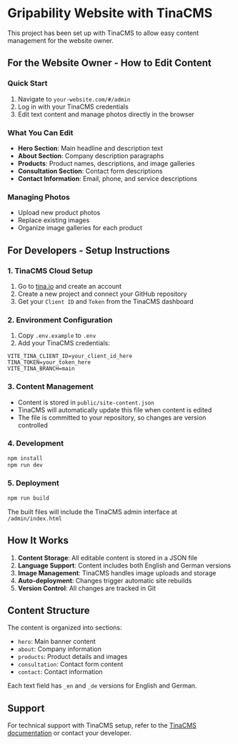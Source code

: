 # Gripability Website with TinaCMS

This project has been set up with TinaCMS to allow easy content management for the website owner.

## For the Website Owner - How to Edit Content

### Quick Start

1. Navigate to `your-website.com/#/admin`
2. Log in with your TinaCMS credentials
3. Edit text content and manage photos directly in the browser

### What You Can Edit

- **Hero Section**: Main headline and description text
- **About Section**: Company description paragraphs
- **Products**: Product names, descriptions, and image galleries
- **Consultation Section**: Contact form descriptions
- **Contact Information**: Email, phone, and service descriptions

### Managing Photos

- Upload new product photos
- Replace existing images
- Organize image galleries for each product

## For Developers - Setup Instructions

### 1. TinaCMS Cloud Setup

1. Go to [tina.io](https://tina.io) and create an account
2. Create a new project and connect your GitHub repository
3. Get your `Client ID` and `Token` from the TinaCMS dashboard

### 2. Environment Configuration

1. Copy `.env.example` to `.env`
2. Add your TinaCMS credentials:

```
VITE_TINA_CLIENT_ID=your_client_id_here
TINA_TOKEN=your_token_here
VITE_TINA_BRANCH=main
```

### 3. Content Management

- Content is stored in `public/site-content.json`
- TinaCMS will automatically update this file when content is edited
- The file is committed to your repository, so changes are version controlled

### 4. Development

```bash
npm install
npm run dev
```

### 5. Deployment

```bash
npm run build
```

The built files will include the TinaCMS admin interface at `/admin/index.html`

## How It Works

1. **Content Storage**: All editable content is stored in a JSON file
2. **Language Support**: Content includes both English and German versions
3. **Image Management**: TinaCMS handles image uploads and storage
4. **Auto-deployment**: Changes trigger automatic site rebuilds
5. **Version Control**: All changes are tracked in Git

## Content Structure

The content is organized into sections:

- `hero`: Main banner content
- `about`: Company information
- `products`: Product details and images
- `consultation`: Contact form content
- `contact`: Contact information

Each text field has `_en` and `_de` versions for English and German.

## Support

For technical support with TinaCMS setup, refer to the [TinaCMS documentation](https://tina.io/docs/) or contact your developer.
